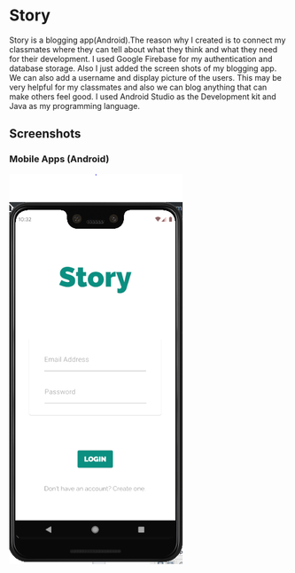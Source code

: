 # Story
Story is a blogging app(Android).The reason why I created is to connect my classmates where they can tell about what they think and what they need for their development. I used Google Firebase for my authentication and database storage. Also I just added the screen shots of my blogging app. We can also add a username and display picture of the users. This may be very helpful for my classmates and also we can blog anything that can make others feel good. I used Android Studio as the Development kit and Java as my programming language.


## Screenshots

### Mobile Apps (Android)

![Mobile Apps](Screen/login.png "Login")

